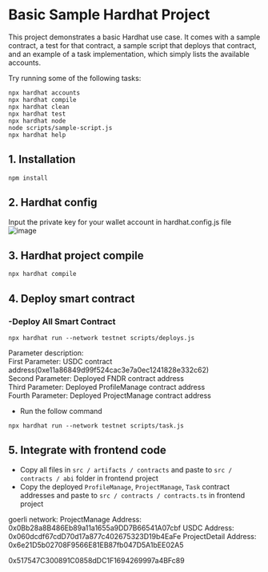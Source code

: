 # Basic Sample Hardhat Project

This project demonstrates a basic Hardhat use case. It comes with a sample contract, a test for that contract, a sample script that deploys that contract, and an example of a task implementation, which simply lists the available accounts.

Try running some of the following tasks:

```shell
npx hardhat accounts
npx hardhat compile
npx hardhat clean
npx hardhat test
npx hardhat node
node scripts/sample-script.js
npx hardhat help
```


## 1. Installation
```shell
npm install
```

## 2. Hardhat config
Input the private key for your wallet account in hardhat.config.js file
![image](https://user-images.githubusercontent.com/86672166/178158057-5d074268-45ee-46f5-b4a2-063089fdcac0.png)


## 3. Hardhat project compile
```shell
npx hardhat compile
```

## 4. Deploy smart contract

### -Deploy All Smart Contract
```shell
npx hardhat run --network testnet scripts/deploys.js
```
  Parameter description: <br>
    First Parameter: USDC contract address(0xe11a86849d99f524cac3e7a0ec1241828e332c62)
    <br>
    Second Parameter: Deployed FNDR contract address
    <br>
    Third Parameter: Deployed ProfileManage contract address
    <br>
    Fourth Parameter: Deployed ProjectManage contract address
    
- Run the follow command

```shell
npx hardhat run --network testnet scripts/task.js
```

## 5. Integrate with frontend code

- Copy all files in `` src / artifacts / contracts `` and paste to `` src / contracts / abi `` folder in frontend project
- Copy the deployed ``ProfileManage``, ``ProjectManage``, ``Task`` contract addresses and paste to ``src / contracts / contracts.ts`` in frontend project

goerli network:
ProjectManage Address:  0x0Bb28a8B486Eb89a11a1655a9DD7B66541A07cbf
USDC Address:  0x060dcdf67cdD70d17a877c402675323D19b4EaFe
ProjectDetail Address:  0x6e21D5b02708F9566E81EB87fb047D5A1bEE02A5

0x517547C300891C0858dDC1F1694269997a4BFc89 